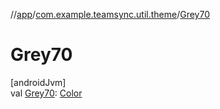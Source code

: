 //[app](../../index.md)/[com.example.teamsync.util.theme](index.md)/[Grey70](-grey70.md)

# Grey70

[androidJvm]\
val [Grey70](-grey70.md): [Color](https://developer.android.com/reference/kotlin/androidx/compose/ui/graphics/Color.html)
